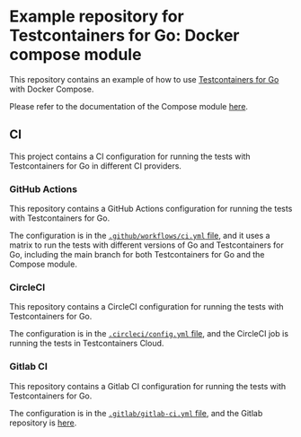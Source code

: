 # Example repository for Testcontainers for Go: Docker compose module

This repository contains an example of how to use [Testcontainers for Go](https://golang.testcontainers.org/) with Docker Compose.

Please refer to the documentation of the Compose module [here](https://golang.testcontainers.org/features/docker_compose/).

## CI

This project contains a CI configuration for running the tests with Testcontainers for Go in different CI providers.

### GitHub Actions

This repository contains a GitHub Actions configuration for running the tests with Testcontainers for Go.

The configuration is in the [`.github/workflows/ci.yml` file](./.github/workflows/ci.yml), and it uses a matrix to run the tests with different versions of Go and Testcontainers for Go, including the main branch for both Testcontainers for Go and the Compose module.

### CircleCI

This repository contains a CircleCI configuration for running the tests with Testcontainers for Go.

The configuration is in the [`.circleci/config.yml` file](./.circleci/config.yml), and the CircleCI job is running the tests in Testcontainers Cloud.

### Gitlab CI

This repository contains a Gitlab CI configuration for running the tests with Testcontainers for Go.

The configuration is in the [`.gitlab/gitlab-ci.yml` file](./.gitlab/gitlab-ci.yml), and the Gitlab repository is [here](https://gitlab.com/mdelapenya/testcontainers-go-compose-example).
